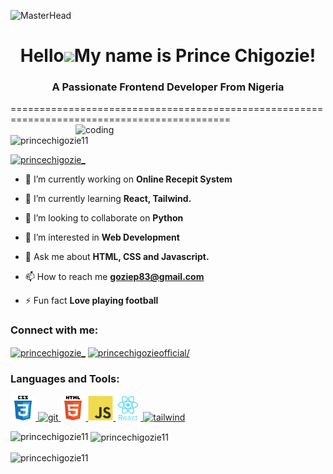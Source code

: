 ![MasterHead](https://sukhbinder.files.wordpress.com/2022/01/snow_banner_o.gif)
<h1 align="center">Hello<img src="https://user-images.githubusercontent.com/18350557/176309783-0785949b-9127-417c-8b55-ab5a4333674e.gif">My name is Prince Chigozie!</h1>
<h3 align="center">A Passionate Frontend Developer From Nigeria</h3>
============================================================================================
<img align="right" alt="coding" width="400" src="https://www.lambdatest.com/resources/images/news24.gif">
<p align="left"> <img src="https://komarev.com/ghpvc/?username=princechigozie11&label=Profile%20views&color=0e75b6&style=flat" alt="princechigozie11" /> </p>

<p align="left"> <a href="https://twitter.com/princechigozie_" target="blank"><img src="https://img.shields.io/twitter/follow/princechigozie_?logo=twitter&style=for-the-badge" alt="princechigozie_" /></a> </p>

- 🔭 I’m currently working on **Online Recepit System**

- 🌱 I’m currently learning **React, Tailwind.**

- 👯 I’m looking to collaborate on **Python**

- 🤝 I’m interested in **Web Development**

- 💬 Ask me about **HTML, CSS and Javascript.**

- 📫 How to reach me **goziep83@gmail.com**

- ⚡ Fun fact **Love playing football**

<h3 align="left">Connect with me:</h3>
<p align="left">
<a href="https://twitter.com/princechigozie_" target="blank"><img align="center" src="https://raw.githubusercontent.com/rahuldkjain/github-profile-readme-generator/master/src/images/icons/Social/twitter.svg" alt="princechigozie_" height="30" width="40" /></a>
<a href="https://instagram.com/princechigozieofficial/" target="blank"><img align="center" src="https://raw.githubusercontent.com/rahuldkjain/github-profile-readme-generator/master/src/images/icons/Social/instagram.svg" alt="princechigozieofficial/" height="30" width="40" /></a>
</p>

<h3 align="left">Languages and Tools:</h3>
<p align="left"> <a href="https://www.w3schools.com/css/" target="_blank" rel="noreferrer"> <img src="https://raw.githubusercontent.com/devicons/devicon/master/icons/css3/css3-original-wordmark.svg" alt="css3" width="40" height="40"/> </a> <a href="https://git-scm.com/" target="_blank" rel="noreferrer"> <img src="https://www.vectorlogo.zone/logos/git-scm/git-scm-icon.svg" alt="git" width="40" height="40"/> </a> <a href="https://www.w3.org/html/" target="_blank" rel="noreferrer"> <img src="https://raw.githubusercontent.com/devicons/devicon/master/icons/html5/html5-original-wordmark.svg" alt="html5" width="40" height="40"/> </a> <a href="https://developer.mozilla.org/en-US/docs/Web/JavaScript" target="_blank" rel="noreferrer"> <img src="https://raw.githubusercontent.com/devicons/devicon/master/icons/javascript/javascript-original.svg" alt="javascript" width="40" height="40"/> </a> <a href="https://reactjs.org/" target="_blank" rel="noreferrer"> <img src="https://raw.githubusercontent.com/devicons/devicon/master/icons/react/react-original-wordmark.svg" alt="react" width="40" height="40"/> </a> <a href="https://tailwindcss.com/" target="_blank" rel="noreferrer"> <img src="https://www.vectorlogo.zone/logos/tailwindcss/tailwindcss-icon.svg" alt="tailwind" width="40" height="40"/> </a> </p>

<p><img align="left" src="https://github-readme-stats.vercel.app/api/top-langs?username=princechigozie11&show_icons=true&locale=en&layout=compact" alt="princechigozie11" /></p>

<p>&nbsp;<img align="center" src="https://github-readme-stats.vercel.app/api?username=princechigozie11&show_icons=true&locale=en" alt="princechigozie11" /></p>

<p><img align="center" src="https://github-readme-streak-stats.herokuapp.com/?user=princechigozie11&" alt="princechigozie11" /></p>

